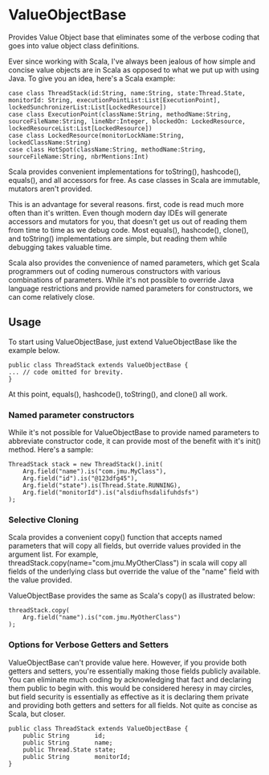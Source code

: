# ValueObjectBase
Provides Value Object base that eliminates some of the verbose coding that goes into value object class definitions.

Ever since working with Scala, I've always been jealous of how simple and concise value 
objects are in Scala as opposed to what we put up with using Java.  To give you an
idea, here's a Scala example:

```  
case class ThreadStack(id:String, name:String, state:Thread.State, monitorId: String, executionPointList:List[ExecutionPoint], lockedSunchronizerList:List[LockedResource])
case class ExecutionPoint(className:String, methodName:String, sourceFileName:String, lineNbr:Integer, blockedOn: LockedResource, lockedResourceList:List[LockedResource])
case class LockedResource(monitorLockName:String, lockedClassName:String)
case class HotSpot(className:String, methodName:String, sourceFileName:String, nbrMentions:Int)
```  

Scala provides convenient implementations for toString(), hashcode(), equals(), and all accessors for free. 
As case classes in Scala are immutable, mutators aren't provided.

This is an advantage for several reasons. first, code is read much more often than it's written. Even
though modern day IDEs will generate accessors and mutators for you, that doesn't get us out of reading them
from time to time as we debug code. Most equals(), hashcode(), clone(), and toString() implementations are simple, 
but reading them while debugging takes valuable time.

Scala also provides the convenience of named parameters, which get Scala programmers out of coding numerous
constructors with various combinations of parameters. While it's not possible to override Java language 
restrictions and provide named parameters for constructors, we can come relatively close. 

## Usage

To start using ValueObjectBase, just extend ValueObjectBase like the example below.

```  
public class ThreadStack extends ValueObjectBase {
... // code omitted for brevity.
}
```  

At this point, equals(), hashcode(), toString(), and clone() all work.

### Named parameter constructors

While it's not possible for ValueObjectBase to provide named parameters to abbreviate constructor code, it can provide most of the benefit with it's init() method.  Here's a sample:

```  
ThreadStack stack = new ThreadStack().init(
    Arg.field("name").is("com.jmu.MyClass"),
    Arg.field("id").is("@123dfg45"),
    Arg.field("state").is(Thread.State.RUNNING),
    Arg.field("monitorId").is("alsdiufhsdalifuhdsfs")
);
```  
 
### Selective Cloning

Scala provides a convenient copy() function that accepts named parameters that will copy all fields, but override
values provided in the argument list. For example, threadStack.copy(name="com.jmu.MyOtherClass") in scala will copy all fields
of the underlying class but override the value of the "name" field with the value provided.

ValueObjectBase provides the same as Scala's copy() as illustrated below:
```  
threadStack.copy(
    Arg.field("name").is("com.jmu.MyOtherClass")
);
```  

### Options for Verbose Getters and Setters

ValueObjectBase can't provide value here. However, if you provide both getters and setters, you're essentially making those fields publicly available. You can eliminate much coding by acknowledging that fact and declaring them public to begin with. this would be considered heresy in may circles, but field security is essentially as effective as it is declaring them private
and providing both getters and setters for all fields. Not quite as concise as Scala, but closer.

```  
public class ThreadStack extends ValueObjectBase {
    public String       id;
    public String       name;
    public Thread.State state;
    public String       monitorId;
}
```  